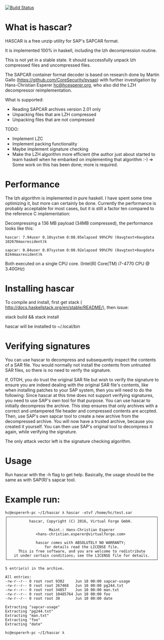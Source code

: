 [![Build Status](https://travis-ci.org/VirtualForgeGmbH/hascar.svg?branch=master)](https://travis-ci.org/VirtualForgeGmbH/hascar)

# What is hascar?

HASCAR is a free unzip utility for SAP's SAPCAR format.

It is implemented 100% in haskell, including the lzh decompression
routine.

This is not yet in a stable state. It should successfully unpack lzh
compressed files and uncompressed files.

The SAPCAR container format decoder is based on research done by
Martin Gallo (https://github.com/CoreSecurity/pysap) with further
investigation by Hans-Christian Esperer <hc@hcesperer.org>, who also
did the LZH decompressor reimplementation.

What is supported:

* Reading SAPCAR archives version 2.01 only
* Unpacking files that are LZH compressed
* Unpacking files that are not compressed

TODO:

* Implement LZC
* Implement packing functionality
* Maybe implement signature checking
* Make the LZH algorithm more efficient (the author just about
  started to learn haskell when he embarked on implementing
  that algorithm :-)
  => Some work on this has been done; more is required.

# Performance

The lzh algorithm is implemented in pure haskell. I have spent some time
optimizing it, but more can certainly be done. Currently the performance is
probably acceptable for most cases, but it is still a factor ten compared to
the reference C implementation:

Decompressing a 136 MB payload (34MB compressed), the performance looks like
this:

    hascar: 7.94user 0.10system 0:08.05elapsed 99%CPU (0avgtext+0avgdata 102676maxresident)k

    sapcar: 0.84user 0.07system 0:00.92elapsed 99%CPU (0avgtext+0avgdata 8244maxresident)k

Both executed on a single CPU core. (Intel(R) Core(TM) i7-4770 CPU @ 3.40GHz)

# Installing hascar

To compile and install, first get stack (
http://docs.haskellstack.org/en/stable/README/), then issue:

stack build && stack install

hascar will be installed to ~/.local/bin

# Verifying signatures

You can use hascar to decompress and subsequently inspect the contents
of a SAR file. You would normally not install the contents from
untrusted SAR files, so there is no need to verify the signature.

If, OTOH, you do trust the original SAR file but wish to verify the
signature to ensure you are indeed dealing with the original SAR
file's contents, like when installing patches to your SAP system, then
you will need to do the following: Since hascar at this time does not
support verifying signatures, you need to use SAP's own tool for that
purpose. You can use hascar to initially decompress the archive. This
step ensures that only archives with a correct and untampered file
header and compressed contents are accpted. Then, use SAP's own sapcar
tool to create a new archive from the decompressed archive. You will
now have a trusted archive, because you created it yourself. You can
then use SAP's original tool to decompress it again, while verifying
the signature.

The only attack vector left is the signature checking algorithm.

# Usage

Run hascar with the -h flag to get help. Basically, the usage should be the
same as with SAP(R)'s sapcar tool.

# Example run:

    hc@espererh-pc ~/I/hascar λ hascar -xtvf /home/hc/test.sar 
    ┌────────────────────────────────────────────────────────────────────┐
    │          hascar, Copyright (C) 2016, Virtual Forge GmbH.           │
    │                                                                    │
    │                   Maint.: Hans-Christian Esperer                   │
    │             <hans-christian.esperer@virtualforge.com>              │
    │                                                                    │
    │             hascar comes with ABSOLUTELY NO WARRANTY;              │
    │                 for details read the LICENSE file.                 │
    │     This is free software, and you are welcome to redistribute     │
    │   it under certain conditions; see the LICENSE file for details.   │
    └────────────────────────────────────────────────────────────────────┘
    
    5 entrie(s) in the archive.
    
    All entries:
    -rw-r--r-- 0 root root 9302     Jun 10 00:00 sapcar-usage
    -rw-r--r-- 0 root root 267468   Jun 10 00:00 pg244.txt
    -rw-r--r-- 0 root root 34857    Jun 10 00:00 man.txt
    -rw-r--r-- 0 root root 10485764 Jun 10 00:00 foo
    -rw-r--r-- 0 root root 30       Jun 10 00:00 date
    
    Extracting "sapcar-usage"
    Extracting "pg244.txt"
    Extracting "man.txt"
    Extracting "foo"
    Extracting "date"
    
    hc@espererh-pc ~/I/hascar λ
